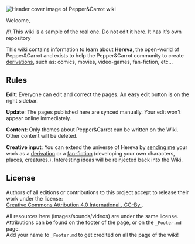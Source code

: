 ![Header cover image of Pepper&Carrot wiki](https://www.peppercarrot.com/data/wiki/medias/img/Peppercarrot-header_wiki.jpg)

Welcome,

/!\ This wiki is a sample of the real one. Do not edit it here. It has it's own repository

This wiki contains information to learn about **Hereva**, the open-world of Pepper&Carrot and exists to help the Pepper&Carrot community to create [derivations](https://www.peppercarrot.com/categorie4/derivations), such as: comics, movies, video-games, fan-fiction, etc...

## Rules

**Edit**: Everyone can edit and correct the pages. An easy edit button is on the right sidebar.

**Update**: The pages published here are synced manually. Your edit won't appear online immediately.

**Content**: Only themes about Pepper&Carrot can be written on the Wiki. Other content will be deleted.

**Creative input**: You can extend the universe of Hereva by [sending me](mailto:info@davidrevoy.com) your work as a [derivation](https://www.peppercarrot.com/categorie4/derivations) or a [fan-fiction](https://www.peppercarrot.com/en/categorie9/fan-fiction) (developing your own characters, places, creatures.). Interesting ideas will be reinjected back into the Wiki.

## License

Authors of all editions or contributions to this project accept to release their work under the license:  
[Creative Commons Attribution 4.0 International , CC-By ](https://creativecommons.org/licenses/by/4.0/).
  
All resources here (images/sounds/videos) are under the same license.  
Attributions can be found on the footer of the page, or on the ```_Footer.md``` page.  
Add your name to ```_Footer.md``` to get credited on all the page of the wiki! 
